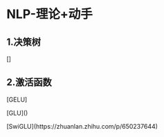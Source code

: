 # NLP-理论+动手
## 1.决策树
[]
## 2.激活函数
<p>[GELU]</p>
<p></p>[GLU]()</p>
<p>[SwiGLU](https://zhuanlan.zhihu.com/p/650237644)</p>
